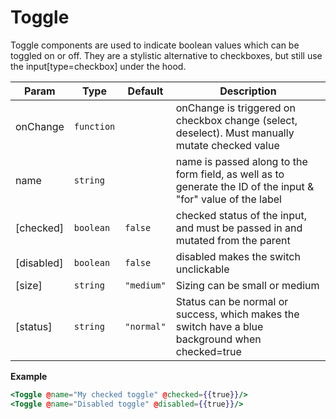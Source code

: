 
# Toggle
Toggle components are used to indicate boolean values which can be toggled on or off.
They are a stylistic alternative to checkboxes, but still use the input[type&#x3D;checkbox] under the hood.

| Param | Type | Default | Description |
| --- | --- | --- | --- |
| onChange | <code>function</code> |  | onChange is triggered on checkbox change (select, deselect). Must manually mutate checked value |
| name | <code>string</code> |  | name is passed along to the form field, as well as to generate the ID of the input & "for" value of the label |
| [checked] | <code>boolean</code> | <code>false</code> | checked status of the input, and must be passed in and mutated from the parent |
| [disabled] | <code>boolean</code> | <code>false</code> | disabled makes the switch unclickable |
| [size] | <code>string</code> | <code>&quot;medium&quot;</code> | Sizing can be small or medium |
| [status] | <code>string</code> | <code>&quot;normal&quot;</code> | Status can be normal or success, which makes the switch have a blue background when checked=true |

**Example**  
```hbs preview-template
<Toggle @name="My checked toggle" @checked={{true}}/>
<Toggle @name="Disabled toggle" @disabled={{true}}/>
```
